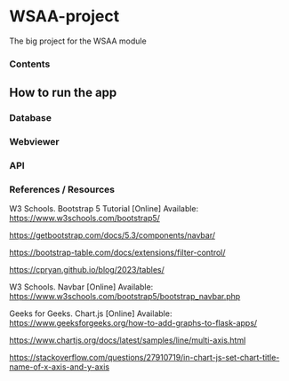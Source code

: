 # WSAA-project
The big project for the WSAA module

### Contents



## How to run the app

### Database


### Webviewer




### API







### References / Resources

W3 Schools. Bootstrap 5 Tutorial [Online] Available: https://www.w3schools.com/bootstrap5/

https://getbootstrap.com/docs/5.3/components/navbar/

https://bootstrap-table.com/docs/extensions/filter-control/

https://cpryan.github.io/blog/2023/tables/

W3 Schools. Navbar [Online] Available: https://www.w3schools.com/bootstrap5/bootstrap_navbar.php

Geeks for Geeks. Chart.js [Online] Available: https://www.geeksforgeeks.org/how-to-add-graphs-to-flask-apps/


https://www.chartjs.org/docs/latest/samples/line/multi-axis.html

https://stackoverflow.com/questions/27910719/in-chart-js-set-chart-title-name-of-x-axis-and-y-axis